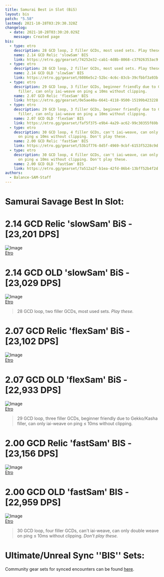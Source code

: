```yaml
---
title: Samurai Best in Slot (BiS)
layout: bis
patch: "5.58"
lastmod: 2021-10-28T03:29:30.328Z
changelog:
  - date: 2021-10-28T03:30:20.029Z
    message: Created page
bis:
  - type: etro
    description: 28 GCD loop, 2 filler GCDs, most used sets. Play these.
    name: 2.14 GCD Relic 'slowSam' BIS
    link: https://etro.gg/gearset/74252e32-cab1-4d8b-8068-c37926353ac9
  - type: etro
    description: 28 GCD loop, 2 filler GCDs, most used sets. Play these.
    name: 2.14 GCD OLD 'slowSam' BIS
    link: https://etro.gg/gearset/6086e5c2-52bc-4c6c-83cb-39cfbbf3a93b
  - type: etro
    description: 29 GCD loop, 3 filler GCDs, beginner friendly due to Gekko/Kasha
      filler, can only iai-weave on ping ≤ 10ms without clipping.
    name: 2.07 GCD Relic 'flexSam' BIS
    link: https://etro.gg/gearset/0e5ae40a-6641-4118-9500-15199b423228
  - type: etro
    description: 29 GCD loop, 3 filler GCDs, beginner friendly due to Gekko/Kasha
      filler, can only iai-weave on ping ≤ 10ms without clipping.
    name: 2.07 GCD OLD 'flexSam' BIS
    link: https://etro.gg/gearset/faf5f375-e9b4-4a29-ac62-99c30355f69b
  - type: etro
    description: 30 GCD loop, 4 filler GCDs, can't iai-weave, can only double weave
      on ping ≤ 10ms without clipping. Don't play these.
    name: 2.00 GCD Relic 'fastSam' BIS
    link: https://etro.gg/gearset/53b1f776-8d5f-4969-9cbf-6153f5228c9d
  - type: etro
    description: 30 GCD loop, 4 filler GCDs, can't iai-weave, can only double weave
      on ping ≤ 10ms without clipping. Don't play these.
    name: 2.00 GCD OLD 'fastSam' BIS
    link: https://etro.gg/gearset/7a512a2f-b1ea-42fd-86b4-13bff52b4f2d
authors:
  - Balance-SAM-Staff
---
```

# Samurai Savage Best In Slot:

#  2.14 GCD **Relic** 'slowSam' BiS - [23,201 DPS]
![Image](https://i.imgur.com/sV82POF.png)  
[Etro](https://etro.gg/gearset/74252e32-cab1-4d8b-8068-c37926353ac9)

#  2.14 GCD **OLD** 'slowSam' BiS - [23,029 DPS]
![Image](https://i.imgur.com/UPSCNEi.png)  
[Etro](https://etro.gg/gearset/6086e5c2-52bc-4c6c-83cb-39cfbbf3a93b)


> 28 GCD loop, two filler GCDs, most used sets. *Play these.*



#  2.07 GCD Relic 'flexSam' BiS - [23,102 DPS]
![Image](https://i.imgur.com/LBwKTOk.png)  
[Etro](https://etro.gg/gearset/0e5ae40a-6641-4118-9500-15199b423228)

# 2.07 GCD OLD 'flexSam' BiS - [22,933 DPS]


![Image](https://i.imgur.com/6XFULa7.png)  
[Etro](https://etro.gg/gearset/faf5f375-e9b4-4a29-ac62-99c30355f69b)

> 29 GCD loop, three filler GCDs, beginner friendly due to Gekko/Kasha filler, can only iai-weave on ping ≤ 10ms without clipping.


#  2.00 GCD Relic 'fastSam' BIS - [23,156 DPS]
![Image](https://i.imgur.com/Omn3wCW.png)  
[Etro](https://etro.gg/gearset/53b1f776-8d5f-4969-9cbf-6153f5228c9d)

#  2.00 GCD OLD 'fastSam' BIS - [22,959 DPS]
![Image](https://i.imgur.com/WpfHWKr.png)  
[Etro](https://etro.gg/gearset/7a512a2f-b1ea-42fd-86b4-13bff52b4f2d)
> 30 GCD loop, four filler GCDs, can't iai-weave, can only double weave on ping ≤ 10ms without clipping. *Don't play these.*



# Ultimate/Unreal Sync ''BIS'' Sets:
Community gear sets for synced encounters can be found [here](https://bit.ly/Community-BIS).

